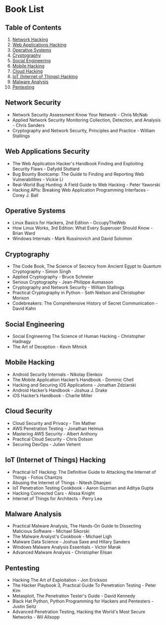 # Book List

## Table of Contents

1. [Network Hacking](#network-hacking)  
2. [Web Applications Hacking](#web-applications-hacking)  
3. [Operative Systems](#operative-systems)  
4. [Cryptography](#cryptography)  
5. [Social Engineering](#social-engineering)  
6. [Mobile Hacking](#mobile-hacking)  
7. [Cloud Hacking](#cloud-hacking)  
8. [IoT (Internet of Things) Hacking](#iot-internet-of-things-hacking)  
9. [Malware Analysis](#malware-analysis)
10. [Pentesting](#pentesting)

## Network Security
- Network Security Assessment Know Your Network - Chris McNab
- Applied Network Security Monitoring Collection, Detection, and Analysis - Chris Sanders
- Cryptography and Network Security, Principles and Practice - William Stallings

## Web Applications Security
- The Web Application Hacker's Handbook Finding and Exploiting Security Flaws - Dafydd Stuttard
- Bug Bounty Bootcamp: The Guide to Finding and Reporting Web Vulnerabilities - Vickie Li
- Real-World Bug Hunting: A Field Guide to Web Hacking - Peter Yaworski
- Hacking APIs: Breaking Web Application Programming Interfaces - Corey J. Ball

## Operative Systems
- Linux Basics for Hackers, 2nd Edition - OccupyTheWeb
- How Linux Works, 3rd Edition: What Every Superuser Should Know - Brian Ward
- Windows Internals - Mark Russinovich and David Solomon

## Cryptography
- The Code Book, The Science of Secrecy from Ancient Egypt to Quantum Cryptography - Simon Singh
- Applied Cryptography - Bruce Schneier
- Serious Cryptography - Jean-Philippe Aumasson
- Cryptography and Network Security - William Stallings
- Practical Cryptography in Python - Seth Nielson and Christopher Monson
- Codebreakers: The Comprehensive History of Secret Communication - David Kahn

## Social Engineering 
- Social Engineering The Science of Human Hacking - Christopher Hadnagy
- The Art of Deception - Kevin Mitnick

## Mobile Hacking
- Android Security Internals - Nikolay Elenkov
- The Mobile Application Hacker’s Handbook - Dominic Chell
- Hacking and Securing iOS Applications - Jonathan Zdziarski
- Android Hacker’s Handbook - Joshua J. Drake
- iOS Hacker’s Handbook - Charlie Miller

## Cloud Security
- Cloud Security and Privacy - Tim Mather
- AWS Penetration Testing - Jonathan Helmus
- Mastering AWS Security - Albert Anthony
- Practical Cloud Security - Chris Dotson
- Securing DevOps - Julien Vehent

## IoT (Internet of Things) Hacking
- Practical IoT Hacking: The Definitive Guide to Attacking the Internet of Things - Fotios Chantzis
- Abusing the Internet of Things - Nitesh Dhanjani
- IoT Penetration Testing Cookbook - Aaron Guzman and Aditya Gupta
- Hacking Connected Cars - Alissa Knight
- Internet of Things for Architects - Perry Lea

## Malware Analysis
- Practical Malware Analysis, The Hands-On Guide to Dissecting Malicious Software - Michael Sikorski
- The Malware Analyst's Cookbook - Michael Ligh
- Malware Data Science - Joshua Saxe and Hillary Sanders
- Windows Malware Analysis Essentials - Victor Marak
- Advanced Malware Analysis - Christopher Elisan

## Pentesting
- Hacking The Art of Exploitation - Jon Erickson
- The Hacker Playbook 3, Practical Guide To Penetration Testing - Peter Kim
- Metasploit, The Penetration Tester's Guide - David Kennedy
- Black Hat Python, Python Programming for Hackers and Pentesters - Justin Seitz
- Advanced Penetration Testing, Hacking the World's Most Secure Networks - Wil Allsopp
